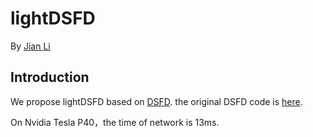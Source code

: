 # lightDSFD

By [Jian Li](https://lijiannuist.github.io/)

## Introduction
We propose lightDSFD based on [DSFD](https://arxiv.org/abs/1810.10220).
the original DSFD code is [here](https://github.com/TencentYoutuResearch/FaceDetection-DSFD).

On Nvidia Tesla P40，the time of network is 13ms.